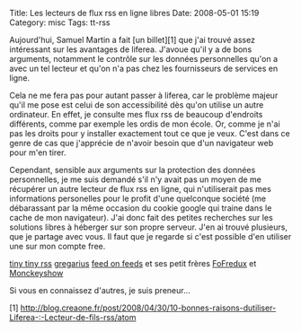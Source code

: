 Title: Les lecteurs de flux rss en ligne libres
Date: 2008-05-01 15:19
Category: misc
Tags: tt-rss

Aujourd'hui, Samuel Martin a fait [un billet][1] que j'ai trouvé assez
intéressant sur les avantages de liferea. J'avoue qu'il y a de bons
arguments, notamment le contrôle sur les données personnelles qu'on a avec
un tel lecteur et qu'on n'a pas chez les fournisseurs de services en
ligne.

Cela ne me fera pas pour autant passer à liferea, car le problème
majeur qu'il me pose est celui de son accessibilité dès qu'on utilise un
autre ordinateur. En effet, je consulte mes flux rss de beaucoup
d'endroits différents, comme par exemple les ordis de mon école. Or,
comme je n'ai pas les droits pour y installer exactement tout ce que je
veux. C'est dans ce genre de cas que j'apprécie de n'avoir besoin que d'un
navigateur web pour m'en tirer.

Cependant, sensible aux arguments sur la protection des données
personnelles, je me suis demandé s'il n'y avait pas un moyen de me
récupérer un autre lecteur de flux rss en ligne, qui n'utiliserait pas mes
informations personelles pour le profit d'une quelconque société (me
débarassant par la même occasion du cookie google qui traine dans le cache
de mon navigateur). J'ai donc fait des petites recherches sur les
solutions libres à héberger sur son propre serveur.  J'en ai trouvé
plusieurs, que je partage avec vous. Il faut que je regarde si c'est
possible d'en utiliser une sur mon compte free.

[tiny tiny rss](http://tt-rss.org/trac/)
[gregarius](http://gregarius.net/)
[feed on feeds](http://feedonfeeds.com/) et ses petit frères
[FoFredux](http://fofredux.sourceforge.net/) et
[Monckeyshow](http://sourceforge.net/projects/monkeychow/)

Si vous en connaissez d'autres, je suis preneur...

[1] http://blog.creaone.fr/post/2008/04/30/10-bonnes-raisons-dutiliser-Liferea-:-Lecteur-de-fils-rss/atom
